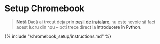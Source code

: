 # Setup Chromebook

> **Notă** Dacă ai trecut deja prin [pașii de instalare](../installation/README.md), nu este nevoie să faci acest lucru din nou – poți trece direct la [Introducere în Python](../python_introduction/README.md).

{% include "/chromebook_setup/instructions.md" %}